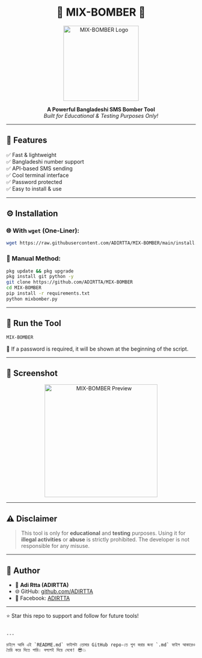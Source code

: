 

<h1 align="center">
  🚀 MIX-BOMBER 🚀
</h1>

<p align="center">
  <img src="https://i.postimg.cc/pXHYP6x5/Lucid-Realism-Design-a-darkthemed-hackerstyle-logo-for-a-tool-2.jpg" width="200" alt="MIX-BOMBER Logo">
</p>

<p align="center">
  <b>A Powerful Bangladeshi SMS Bomber Tool</b> <br>
  <i>Built for Educational & Testing Purposes Only!</i>
</p>

---

## 🔧 Features

✅ Fast & lightweight  
✅ Bangladeshi number support  
✅ API-based SMS sending  
✅ Cool terminal interface  
✅ Password protected  
✅ Easy to install & use

---

## ⚙️ Installation

### 🌐 With `wget` (One-Liner):

```bash
wget https://raw.githubusercontent.com/ADIRTTA/MIX-BOMBER/main/install.sh && bash install.sh
````

### 🧪 Manual Method:

```bash
pkg update && pkg upgrade
pkg install git python -y
git clone https://github.com/ADIRTTA/MIX-BOMBER
cd MIX-BOMBER
pip install -r requirements.txt
python mixbomber.py
```

---

## 🚀 Run the Tool

```bash
MIX-BOMBER
```

🔐 If a password is required, it will be shown at the beginning of the script.

---

## 📸 Screenshot

<p align="center">
  <img src="https://i.postimg.cc/Gpg2jJKq/Screenshot-2025-06-07-18-38-50-103-edit-com-termux.jpg" width="300" alt="MIX-BOMBER Preview">
</p>

---

## ⚠️ Disclaimer

> This tool is only for **educational** and **testing** purposes.
> Using it for **illegal activities** or **abuse** is strictly prohibited.
> The developer is not responsible for any misuse.

---

## 👑 Author

* 👤 **Adi Rtta (ADIRTTA)**
* 🌐 GitHub: [github.com/ADIRTTA](https://github.com/ADIRTTA)
* 📱 Facebook: [ADIRTTA](https://facebook.com/ADIRTTA)

---

⭐ Star this repo to support and follow for future tools!

```

---

চাইলে আমি এই `README.md` ফাইলটা তোমার GitHub repo-তে পুশ করার জন্য `.md` ফাইল আকারেও তৈরি করে দিতে পারি। বললেই দিয়ে দেবো! 😎💥
```
